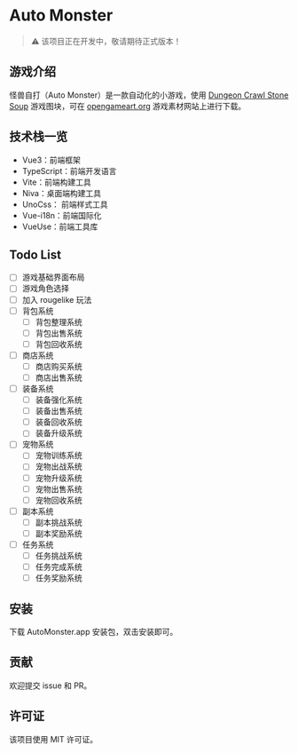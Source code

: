 # Auto Monster

> ⚠️ 该项目正在开发中，敬请期待正式版本！

## 游戏介绍

怪兽自打（Auto Monster）是一款自动化的小游戏，使用 [Dungeon Crawl Stone Soup](http://crawl.develz.org/wordpress/ ) 游戏图块，可在 [opengameart.org](https://opengameart.org/content/dungeon-crawl-32x32-tiles) 游戏素材网站上进行下载。

## 技术栈一览

- Vue3：前端框架
- TypeScript：前端开发语言
- Vite：前端构建工具
- Niva：桌面端构建工具
- UnoCss： 前端样式工具
- Vue-i18n：前端国际化
- VueUse：前端工具库

## Todo List

* [ ] 游戏基础界面布局
* [ ] 游戏角色选择
* [ ] 加入 rougelike 玩法
* [ ] 背包系统
  + [ ] 背包整理系统
  + [ ] 背包出售系统
  + [ ] 背包回收系统
* [ ] 商店系统
  + [ ] 商店购买系统
  + [ ] 商店出售系统
* [ ] 装备系统
  + [ ] 装备强化系统
  + [ ] 装备出售系统
  + [ ] 装备回收系统
  + [ ] 装备升级系统
* [ ] 宠物系统
  + [ ] 宠物训练系统
  + [ ] 宠物出战系统
  + [ ] 宠物升级系统
  + [ ] 宠物出售系统
  + [ ] 宠物回收系统
* [ ] 副本系统
  + [ ] 副本挑战系统
  + [ ] 副本奖励系统
* [ ] 任务系统
  + [ ] 任务挑战系统
  + [ ] 任务完成系统
  + [ ] 任务奖励系统

## 安装

下载 AutoMonster.app 安装包，双击安装即可。

## 贡献

欢迎提交 issue 和 PR。

## 许可证

该项目使用 MIT 许可证。
